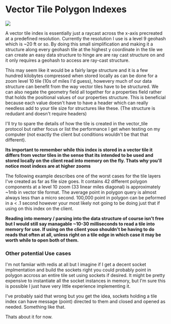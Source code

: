 # Vector Tile Polygon Indexes 

![](https://user-images.githubusercontent.com/10904982/27971958-8f5c2940-6322-11e7-9c95-b66177d5c52d.png)

A vector tile index is essentially just a raycast across the x-axis precreated at a predefined resolution. Currently the resolution I use is a level 9 geohash which is ~20 ft or so. By doing this small simplification and making it a structure along every geohash tile at the highest y coordinate in the tile we can create an easy data structure to hinge are are ray cast structure on and it only requires a geohash to access are ray-cast structure. 

This may seem like it would be a fairly large structure and it is a few hundred kilobytes compressed when stored locally as can be done for a zoom level 10 tile (10s of miles I'd guess), howevery much of our data structure can benefit from the way vector tiles have to be structured. We can also negate the geometry field all together for a properties field rather that holds the positional values of our properties structure. This is beneficial because each value doesn't have to have a header which can really needless add to your tile size for structures like these. (The structure is redudant and doesn't require headers) 

I'll try to spare the details of how the tile is created in the vector_tile protocol but rather focus or list the  performance I get when testing on my computer (not exactly the client but conditions wouldn't be that that different). 

**Its important to remember while this index is stored in a vector tile it differs from vector tiles in the sense that its intended to be used and stored locally on the client read into memory on the fly. Thats why you'll notice most indexs are at higher zooms**

The following example describes one of the worst cases for the tile layers I've created as far as file size goes. It contains 42 different polygon components at a level 10 zoom (33 linear miles diagonal) is approximately ~1mb in vector tile format. The average point in polygon query is almost always less than a micro second. 100,000 point in polygon can be peformed in a < .1 second however your most likely not going to be doing just that if using on this index on the client. 

**Reading into memory / parsing into the data structure of course isn't free but I would still say managable ~10-30 milliseconds to read a tile into memory for use. If using on the client youo shouldn't be having to do reads that often at all, unless right on a tile edge in which case it may be worth while to open both of them.**

### Other potential Use cases
I'm not famiiar with redis at all but I imagine if I get a decent socket implmentation and build the sockets right you could probably point in polygon accross an entire tile set using sockets if desired. It might be pretty expensive to instantiate all the socket instances in memory, but I'm sure this is possible I just have very little experience implementing it.

I've probably said that wrong but you get the idea, sockets holding a tile index can have message (point) directed to them and closed and opened as needed. Something like that. 

Thats about it for now. 
